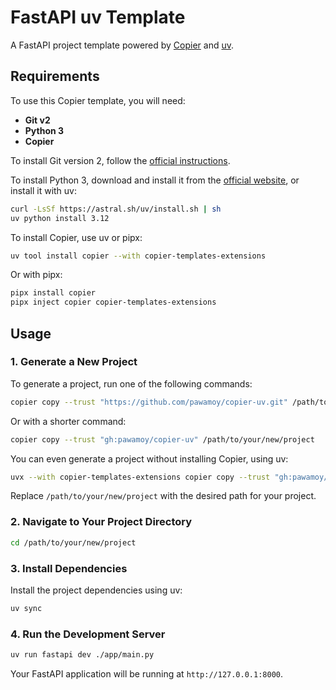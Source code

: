 # FastAPI uv Template

A  FastAPI project template powered by [Copier](https://copier.readthedocs.io/) and [uv](https://github.com/astral-sh/uv).


## Requirements

To use this Copier template, you will need:

- **Git v2**
- **Python 3**
- **Copier**

To install Git version 2, follow the [official instructions](https://git-scm.com/book/en/v2/Getting-Started-Installing-Git).

To install Python 3, download and install it from the [official website](https://www.python.org/downloads/), or install it with uv:

```sh
curl -LsSf https://astral.sh/uv/install.sh | sh
uv python install 3.12
```

To install Copier, use uv or pipx:

```sh
uv tool install copier --with copier-templates-extensions
```

Or with pipx:

```sh
pipx install copier
pipx inject copier copier-templates-extensions
```

## Usage

### 1. Generate a New Project

To generate a project, run one of the following commands:

```sh
copier copy --trust "https://github.com/pawamoy/copier-uv.git" /path/to/your/new/project
```

Or with a shorter command:

```sh
copier copy --trust "gh:pawamoy/copier-uv" /path/to/your/new/project
```

You can even generate a project without installing Copier, using uv:

```sh
uvx --with copier-templates-extensions copier copy --trust "gh:pawamoy/copier-uv" /path/to/your/new/project
```

Replace `/path/to/your/new/project` with the desired path for your project.

### 2. Navigate to Your Project Directory

```sh
cd /path/to/your/new/project
```

### 3. Install Dependencies

Install the project dependencies using uv:

```sh
uv sync
```

### 4. Run the Development Server

```sh
uv run fastapi dev ./app/main.py
```

Your FastAPI application will be running at `http://127.0.0.1:8000`.